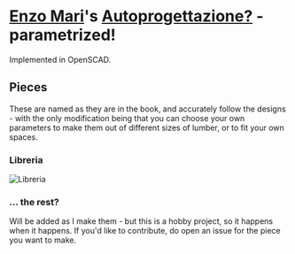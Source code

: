 # [Enzo Mari](https://en.wikipedia.org/wiki/Enzo_Mari)'s [Autoprogettazione?](https://socks-studio.com/2016/04/18/critical-understanding-through-practice-autoprogettazione-by-enzo-mari-1974/) - parametrized!

Implemented in OpenSCAD.

## Pieces

These are named as they are in the book, and accurately follow the designs - with the only modification being that you can choose your own parameters to make them out of different sizes of lumber, or to fit your own spaces.

### Libreria
![Libreria](https://media.githubusercontent.com/media/kunaakos/autoprogettazione/refs/heads/main/pieces/libreria/libreria.png)

### ... the rest?
 Will be added as I make them - but this is a hobby project, so it happens when it happens. If you'd like to contribute, do open an issue for the piece you want to make.
